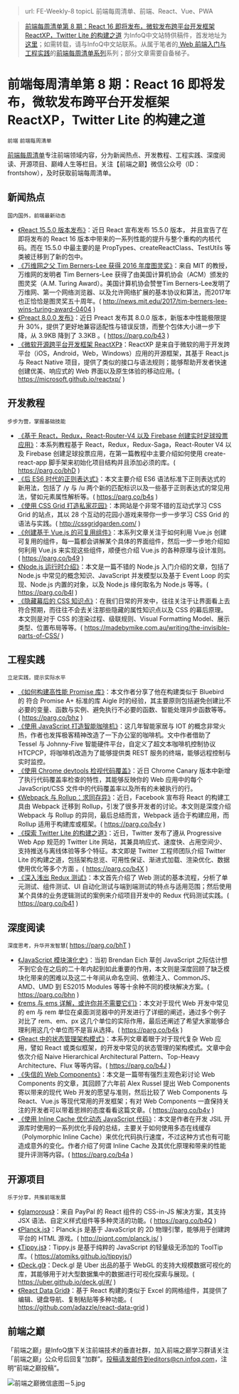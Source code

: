 > url: FE-Weekly-8
> topicL 前端每周清单、前端、React、Vue、PWA

> [前端每周清单第 8 期：React 16 即将发布，微软发布跨平台开发框架 ReactXP，Twitter Lite 的构建之道](https://zhuanlan.zhihu.com/p/26282614) 为InfoQ中文站特供稿件，首发地址为[这里](https://parg.co/b4B)；如需转载，请与InfoQ中文站联系。从属于笔者的[  Web 前端入门与工程实践](https://github.com/wxyyxc1992/Web-Development-And-Engineering-Practices)的[前端每周清单系列](https://parg.co/bh1)系列；部分文章需要自备梯子。


# 前端每周清单第 8 期：React 16 即将发布，微软发布跨平台开发框架 ReactXP，Twitter Lite 的构建之道

`前端` `前端每周清单`

[前端每周清单](http://www.infoq.com/cn/FE-Weekly)专注前端领域内容，分为新闻热点、开发教程、工程实践、深度阅读、开源项目、巅峰人生等栏目。关注【前端之巅】微信公众号（ID：frontshow），及时获取前端每周清单。

## 新闻热点

`国内国外，前端最新动态`

- [《React 15.5.0 版本发布》](https://parg.co/b4W)：近日 React 宣布发布 15.5.0 版本， 并且宣告了在即将发布的 React 16 版本中带来的一系列性能的提升与整个重构的内核代码。而在 15.5.0 中最主要的是 PropTypes、createReactClass、TestUtils 等类被迁移到了新的包中。
- [《万维网之父 Tim Berners-Lee 获得 2016 年度图灵奖》](http://news.mit.edu/2017/tim-berners-lee-wins-turing-award-0404)：来自 MIT 的教授，万维网的发明者 Tim Berners-Lee 获得了由美国计算机协会（ACM）颁发的图灵奖（A.M. Turing Award）。美国计算机协会赞誉Tim Berners-Lee发明了万维网、第一个网络浏览器、以及允许网络扩展的基本协议和算法，而2017年也正恰恰是图灵奖五十周年。( http://news.mit.edu/2017/tim-berners-lee-wins-turing-award-0404 )
- [《Preact 8.0.0 发布》](https://parg.co/b43)：近日 Preact 发布其 8.0.0 版本，新版本中性能极限提升 30%，提供了更好地兼容适配性与错误反馈，而整个包体大小进一步下降，从 3.9KB 降到了 3.3KB 。( https://parg.co/b43 )
- [《微软开源跨平台开发框架 ReactXP》](https://microsoft.github.io/reactxp/)：ReactXP 是来自于微软的用于开发跨平台（iOS，Android，Web，Windows）应用的开源框架，其基于 React.js 与 React Native 项目，提供了类似的接口与语法规则；能够帮助开发者快速创建优美、响应式的 Web 界面以及原生体验的移动应用。( https://microsoft.github.io/reactxp/ )

## 开发教程

`步步为营，掌握基础技能`

- [《基于 React，Redux，React-Router-V4 以及 Firebase 创建实时足球投票应用》](https://parg.co/bhD)：本系列教程基于 React，Redux，Redux-Saga，React-Router V4 以及 Firebase 创建足球投票应用，在第一篇教程中主要介绍如何使用 create-react-app 脚手架来初始化项目结构并且添加必须的库。( https://parg.co/bhD )
- [《后 ES6 时代的正则表达式》](https://parg.co/b4s)：本文主要介绍 ES6 语法标准下正则表达式的新用法，包括了 /y 与 /u 两个新的匹配标识以及一些基于正则表达式的常见用法，譬如元素属性解析等。( https://parg.co/b4s )
- [《使用 CSS Grid 打造私家花园》](http://cssgridgarden.com/)：本网站是个非常不错的互动式学习 CSS Grid 的站点，其以 28 个互动的花园小游戏来带你一步一步学习 CSS Grid 的语法与实践。( http://cssgridgarden.com/ )
- [《创建基于 Vue.js 的可复用组件》](https://parg.co/b49)：本系列文章关注于如何利用 Vue.js 创建可复用的组件，每一篇都会讲解某个具体的界面组件，然后一步一步地介绍如何利用 Vue.js 来实现这些组件，顺便也介绍 Vue.js 的各种原理与设计准则。( https://parg.co/b49 )
- [《Node.js 运行时介绍》](https://parg.co/b4I)：本文是一篇不错的 Node.js 入门介绍的文章，包括了 Node.js 中常见的概念知识、JavaScript 并发模型以及基于 Event Loop 的实现、Node.js 内置的对象，以及 Node.js 缘何取名为 Node.js 等等。( https://parg.co/b4I )
- [《隐藏幕后的 CSS 知识点》](https://madebymike.com.au/writing/the-invisible-parts-of-CSS/)：在我们日常的开发中，往往关注于让界面看上去符合预期，而往往不会去关注那些隐藏的属性知识点以及 CSS 的幕后原理。本文则是对于 CSS 的渲染过程、级联规则、Visual Formatting Model、展示类型、位置布局等等。( https://madebymike.com.au/writing/the-invisible-parts-of-CSS/ )

## 工程实践

`立足实践，提示实际水平`

- [《如何构建高性能 Promise 库》](https://parg.co/bhz)：本文作者分享了他在构建类似于 Bluebird 的 符合 Promise A+ 标准的库 Aigle 时的经验，其主要原则包括避免创建比不必要的变量、函数与实例、避免执行不必要的函数、智能处理异步函数等等。( https://parg.co/bhz )
- [《使用 JavaScript 打造智能咖啡机》](https://parg.co/bhT)：这几年智能家居与 IOT 的概念非常火热，作者也发挥极客精神改造了一下办公室的咖啡机。文中作者借助了 Tessel 与 Johnny-Five 智能硬件平台，自定义了超文本咖啡机控制协议 HTCPCP，将咖啡机改造为了能够提供类 REST 服务的终端，能够远程控制与实时监控。
- [《使用 Chrome devtools 检视代码覆盖》](https://parg.co/b4p)：近日 Chrome Canary 版本中新增了执行代码覆盖率检查的特性，其能够反映你的 Web 应用中的每个 JavaScript/CSS 文件中的代码覆盖率以及所有的未被执行的行。
- [《Webpack 与 Rollup：求同存异》](https://parg.co/b4y)：近日，Facebook 宣布将 React 的构建工具由 Webpack 迁移到 Rollup，引发了很多开发者的讨论。本文则是深度介绍 Webpack 与 Rollup 的异同，最后总结而言，Webpack 适合于构建应用，而 Rollup 适用于构建库或框架。( https://parg.co/b4y )
- [《探索 Twitter Lite 的构建之道》](https://parg.co/b4X)：近日，Twitter 发布了遵从 Progressive Web App 规范的 Twitter Lite 网站，其兼具响应式、速度快、占用空间少、支持推送与离线体验等多个特征。本文即是 Twitter 工程师团队介绍 Twitter Lite 的构建之道，包括架构总览、可用性保证、渐进式加载、渲染优化、数据使用优化等多个方面 。( https://parg.co/b4X )
- [《深入浅出 Redux 测试》](https://parg.co/b41)：本文首先介绍了 Web 测试的基本流程，分析了单元测试、组件测试、UI 自动化测试与端到端测试的特点与适用范围；然后使用某个具体的业务逻辑测试的案例来介绍项目开发中的 Redux 代码测试实践。( https://parg.co/b41 )

## 深度阅读

`深度思考，升华开发智慧`( https://parg.co/bhT )
- [《JavaScript 模块演化史》](https://parg.co/bhn)：当初 Brendan Eich 草创 JavaScript 之际估计想不到它会在之后的二十年内起到如此重要的作用，本文则是深度回顾了缺乏模块化带来的困难以及这二十年间从命名空间、依赖注入、CommonJS、AMD、UMD 到 ES2015 Modules 等等十余种不同的模块解决方案。( https://parg.co/bhn  )
- [《rems 与 ems 详解，或许你并不需要它们》](https://parg.co/b4k)：本文对于现代 Web 开发中常见的 em 与 rem 单位在桌面浏览器中的开发进行了详细的阐述，通过多个例子对比了 rem、em、px 这几个单位的实际作用，最后还阐述了希望大家能够合理利用这几个单位而不是盲从选择。( https://parg.co/b4k )
- [《React 中的状态管理架构模式》](https://parg.co/b4J)：本系列文章着眼于对于现代复杂 Web 应用，譬如 React 或类似框架，的开发中常见的状态管理的架构模式。文章中会依次介绍 Naive Hierarchical Architectural Pattern、Top-Heavy Architecture、Flux 等等内容。( https://parg.co/b4J )
- [《失信的 Web Components》](https://parg.co/b4v)：本文是一篇带有强烈主观色彩讨论 Web Components 的文章，其回顾了六年前 Alex Russel 提出 Web Components 寄以带来的现代 Web 开发的愿望与准则，然后比较了 Web Components 与 React、Vue.js 等现代常用的开发框架；有对 Web Components 一直保持关注的开发者可以带着思辨的态度看看这篇文章。( https://parg.co/b4v )
- [《使用 Inline Cache 优化动态 JavaScript 代码》](https://parg.co/b4a)：本文是作者在开发 JSIL 开源库时使用的一系列优化手段的总结，主要关于如何使用多态在线缓存（Polymorphic Inline Cache）来优化代码执行速度，不过这种方式也有可能造成意外的变化。作者介绍了何谓 Inline Cache 及其优化原理和带来的性能提升评测等内容。( https://parg.co/b4a )

## 开源项目
`乐于分享，共推前端发展`
- [《glamorous》](https://parg.co/b4Q)：来自 PayPal 的 React 组件的 CSS-in-JS 解决方案，其支持 JSX 语法、自定义样式组件等多种灵活的功能。( https://parg.co/b4Q )
- [《Planck.js》](http://piqnt.com/planck.js/)：Planck.js 是基于 JavaScript 的 2D 物理引擎，能够用于创建跨平台的 HTML 游戏。( http://piqnt.com/planck.js/ )
- [《Tippy.js》](https://atomiks.github.io/tippyjs/)：Tippy.js 是基于纯粹的 JavaScript 的轻量级无添加的 ToolTip 库。( https://atomiks.github.io/tippyjs/)
- [《Deck.gl》](https://uber.github.io/deck.gl/#/)：Deck.gl 是 Uber 出品的基于 WebGL 的支持大规模数据可视化的库，其能够用于对大型数据集中的数据进行可视化探索与展现。( https://uber.github.io/deck.gl/#/ )
- [《React Data Grid》](https://github.com/adazzle/react-data-grid)：基于 React 构建的类似于 Excel 的网格组件，其提供了编辑、键盘导航、复制粘贴等多种功能。( https://github.com/adazzle/react-data-grid )




## 前端之巅

「前端之巅」是InfoQ旗下关注前端技术的垂直社群，加入前端之巅学习群请关注「前端之巅」公众号后回复“加群”。投稿请发邮件到editors@cn.infoq.com，注明“前端之巅投稿”。

![前端之巅微信底图－5.jpg](http://upload-images.jianshu.io/upload_images/1647496-01712a993d2b23de.jpg?imageMogr2/auto-orient/strip%7CimageView2/2/w/1240)
